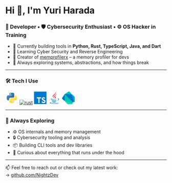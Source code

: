 <h1 align="left">Hi 👋, I'm Yuri Harada</h1>
<h3 align="left">🧠 Developer • 🛡️ Cybersecurity Enthusiast • ⚙️ OS Hacker in Training</h3>

- 🚀 Currently building tools in **Python, Rust, TypeScript, Java, and Dart**
- 🔐 Learning Cyber Security and Reverse Engineering
- 🧪 Creator of [memprofilerx](https://pypi.org/project/memprofilerx/) – a memory profiler for devs
- 📘 Always exploring systems, abstractions, and how things break

---

<h3 align="left">🛠 Tech I Use</h3>
<p align="left">
  <a href="https://www.python.org" target="_blank"><img src="https://raw.githubusercontent.com/devicons/devicon/master/icons/python/python-original.svg" alt="python" width="40" height="40"/></a>
  <a href="https://www.rust-lang.org" target="_blank"><img src="https://www.vectorlogo.zone/logos/rust-lang/rust-lang-icon.svg" alt="rust" width="40" height="40"/></a>
  <a href="https://www.typescriptlang.org/" target="_blank"><img src="https://raw.githubusercontent.com/devicons/devicon/master/icons/typescript/typescript-original.svg" alt="typescript" width="40" height="40"/></a>
  <a href="https://www.java.com" target="_blank"><img src="https://raw.githubusercontent.com/devicons/devicon/master/icons/java/java-original.svg" alt="java" width="40" height="40"/></a>
  <a href="https://dart.dev/" target="_blank"><img src="https://raw.githubusercontent.com/devicons/devicon/master/icons/dart/dart-original.svg" alt="dart" width="40" height="40"/></a>
</p>

---

<h3 align="left">🧭 Always Exploring</h3>

- ⚙️ OS internals and memory management
- 🔒 Cybersecurity tooling and analysis
- 📦 Building CLI tools and dev libraries
- 🧠 Curious about everything that runs under the hood

---

📫 Feel free to reach out or check out my latest work:  
→ [github.com/NightzDev](https://github.com/NightzDev)
